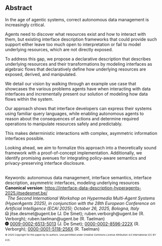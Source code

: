 ## Abstract

<!-- https://www.principiae.be/pdfs/TM&Th-2.0-summary.pdf -->
<!-- Context: Why the need is so pressing or important -->
<!-- Need: Why something needed to be done at all -->
<!-- Task: What was undertaken to address the need -->
<!-- Object: What the present document does or covers -->
<!-- Findings: What the work done yielded or revealed -->
<!-- Conclusion: What the findings mean for the audience -->
<!-- Perspectives: What the future holds, beyond this work -->

<!-- Context: Why the need is so pressing or important -->
In the age of agentic systems, correct autonomous data management is increasingly critical.
<!-- Need: Why something needed to be done at all -->
Agents need to discover what resources exist and how to interact with them,
but existing interface description frameworks that could provide such support
either leave too much open to interpretation or fail to model underlying resources, which are not directly exposed.
<!-- Task: What was undertaken to address the need -->
To address this gap, we propose a declarative description that describes underlying resources and their transformations by modeling interfaces as algebraic flows that declaratively define how underlying resources are exposed, derived, and manipulated. 
<!-- Object: What the present document does or covers -->
We detail our vision by walking through an example use case that showcases the various problems agents have when
interacting with data interfaces and incrementally present our solution of modeling how data flows within the system.
<!-- Findings: What the work done yielded or revealed -->
Our approach shows that interface developers can express their systems using familiar query languages,
while enabling autonomous agents to reason about the consequences of actions and determine required operations to manipulate resources safely and predictably. 
<!-- Conclusion: What the findings mean for the audience -->
This makes deterministic interactions with complex, asymmetric information interfaces possible.
<!-- Perspectives: What the future holds, beyond this work -->
Looking ahead, we aim to formalize this approach into a theoretically sound framework with a proof-of-concept implementation.
Additionally, we identify promising avenues for integrating policy-aware semantics and privacy-preserving interface disclosure.

<br class="screenonly">
<span rel="schema:about" id="keywords">
<span class="title">Keywords:</span>
autonomous data management,
interface semantics,
interface description,
asymmetric interfaces,
modeling underlying resources
</span>
<br class="screenonly">

<div style="text-align: left">
<strong>Canonical version</strong>: <a href="https://interface-data-description-hyperagents-2025.jitsedesmet.be/">https://interface-data-description-hyperagents-2025.jitsedesmet.be/</a>
</div>



<span class="firstpagefooter printonly">
<span class="firstpagefootertop">&nbsp;</span>
<span class="footnotecopyright">
<span style="font-style:italic">The Second International Workshop on Hypermedia Multi-Agent Systems (HyperAgents 2025), in conjunction with the 28th European Conference on Artificial Intelligence (ECAI 2025); October 26, 2025, Bologna, Italy</span><br />
<img src="img/mail.png" width="12px" />
jitse.desmet@ugent.be (J. De Smet);
ruben.verborgh@ugent.be (R. Verborgh);
ruben.taelman@ugent.be (R. Taelman)<br />
<img src="img/id.png" width="12px" />
<a href='https://orcid.org/0009-0002-6513-5013'>0009-0002-6513-5013</a> (J. De Smet);
<a href="https://orcid.org/0000-0002-8596-222X">0000-0002-8596-222X</a> (R. Verborgh);
<a href='https://orcid.org/0000-0001-5118-256X'>0000-0001-5118-256X</a> (R. Taelman)<br/>
<span style="font-size: 6pt; text-align: center; width: 100%">© 2025 Copyright for this paper by its authors. Use permitted under Creative Commons License Attribution 4.0 International (CC BY 4.0).</span></span></span>

